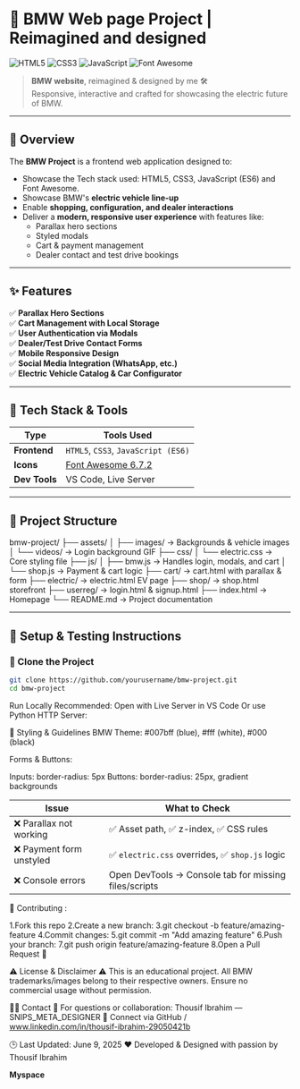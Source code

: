 # 🚗 BMW Web page Project | Reimagined and designed

![HTML5](https://img.shields.io/badge/HTML5-E34F26?style=for-the-badge&logo=html5&logoColor=white)
![CSS3](https://img.shields.io/badge/CSS3-1572B6?style=for-the-badge&logo=css3&logoColor=white)
![JavaScript](https://img.shields.io/badge/JavaScript-ES6-F7DF1E?style=for-the-badge&logo=javascript&logoColor=black)
![Font Awesome](https://img.shields.io/badge/Font%20Awesome-6.7.2-blue?style=for-the-badge&logo=fontawesome&logoColor=white)

> **BMW website**, reimagined & designed by me 🛠  
> Responsive, interactive and crafted for showcasing the electric future of BMW.

---

## 📌 Overview

The **BMW Project** is a frontend web application designed to:
- Showcase the Tech stack used: HTML5, CSS3, JavaScript (ES6) and Font Awesome.
- Showcase BMW's **electric vehicle line-up**
- Enable **shopping, configuration, and dealer interactions**
- Deliver a **modern, responsive user experience** with features like:
  - Parallax hero sections
  - Styled modals
  - Cart & payment management
  - Dealer contact and test drive bookings

---

## ✨ Features

✅ **Parallax Hero Sections**  
✅ **Cart Management with Local Storage**  
✅ **User Authentication via Modals**  
✅ **Dealer/Test Drive Contact Forms**  
✅ **Mobile Responsive Design**  
✅ **Social Media Integration (WhatsApp, etc.)**  
✅ **Electric Vehicle Catalog & Car Configurator**

---

## 🧰 Tech Stack & Tools

| Type         | Tools Used                                     |
|--------------|------------------------------------------------|
| **Frontend** | `HTML5`, `CSS3`, `JavaScript (ES6)`            |
| **Icons**    | [Font Awesome 6.7.2](https://fontawesome.com/) |
| **Dev Tools**| VS Code, Live Server                           |

---

## 📂 Project Structure

bmw-project/
├── assets/
│ ├── images/ → Backgrounds & vehicle images
│ └── videos/ → Login background GIF
├── css/
│ └── electric.css → Core styling file
├── js/
│ ├── bmw.js → Handles login, modals, and cart
│ └── shop.js → Payment & cart logic
├── cart/ → cart.html with parallax & form
├── electric/ → electric.html EV page
├── shop/ → shop.html storefront
├── userreg/ → login.html & signup.html
├── index.html → Homepage
└── README.md → Project documentation



---

## 🧪 Setup & Testing Instructions

### 🧾 Clone the Project
```bash
git clone https://github.com/yourusername/bmw-project.git
cd bmw-project
```
Run Locally
Recommended: Open with Live Server in VS Code
Or use Python HTTP Server:


🎨 Styling & Guidelines
BMW Theme:
#007bff (blue), #fff (white), #000 (black)

Forms & Buttons:

Inputs: border-radius: 5px
Buttons: border-radius: 25px, gradient backgrounds


| Issue                   | What to Check                                          |
| ----------------------- | -----------------------------------------------------  |
| ❌ Parallax not working  | ✅ Asset path, ✅ z-index, ✅ CSS rules             |
| ❌ Payment form unstyled | ✅ `electric.css` overrides, ✅ `shop.js` logic      |
| ❌ Console errors        | Open DevTools → Console tab for missing files/scripts |


🤝 Contributing :

1.Fork this repo
2.Create a new branch:
3.git checkout -b feature/amazing-feature
4.Commit changes:
5.git commit -m "Add amazing feature"
6.Push your branch:
7.git push origin feature/amazing-feature
8.Open a Pull Request 🚀

⚠️ License & Disclaimer
⚠️ This is an educational project. All BMW trademarks/images belong to their respective owners.
    Ensure no commercial usage without permission.

🙋‍♂️ Contact
📧 For questions or collaboration:
Thousif Ibrahim — SNIPS_META_DESIGNER
🔗 Connect via GitHub / www.linkedin.com/in/thousif-ibrahim-29050421b


🕒 Last Updated: June 9, 2025
❤️ Developed & Designed with passion by Thousif Ibrahim


















**Myspace**

<!-- 🚧 Future Enhancements :
💳 Real payment integration (Stripe/PayPal)
🧠 Backend: Auth + cart persistence
📱 Improved accessibility & SEO
🎞 Animated hero sections (WebP/video) -->


<!-- 🖼 Screens & Features to Check

🧲 Parallax Backgrounds → /cart/cart.html, /userreg/login.html
💳 Payment Form → Inputs, styled buttons, payment methods
🛒 Cart Features → Add/remove items, proceed to payment
🔐 Modals → Login, test drive booking, dealer contact
⚡️ EV Page → Explore BMW electric models -->
